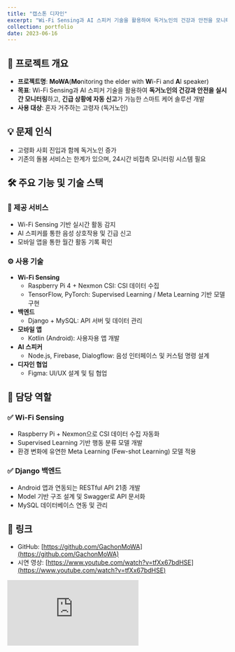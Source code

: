 ```yaml
---
title: "캡스톤 디자인"
excerpt: "Wi-Fi Sensing과 AI 스피커 기술을 활용하여 독거노인의 건강과 안전을 모니터링하고 긴급신고까지 가능한 솔루션을 개발하는 프로젝트"
collection: portfolio
date: 2023-06-16
---
```

## 📌 프로젝트 개요
- **프로젝트명**: **MoWA**(**Mo**nitoring the elder with **W**i-Fi and **A**I speaker) 
- **목표**: Wi-Fi Sensing과 AI 스피커 기술을 활용하여 **독거노인의 건강과 안전을 실시간 모니터링**하고, **긴급 상황에 자동 신고**가 가능한 스마트 케어 솔루션 개발  
- **사용 대상**: 혼자 거주하는 고령자 (독거노인)  


## 💡 문제 인식
- 고령화 사회 진입과 함께 독거노인 증가
- 기존의 돌봄 서비스는 한계가 있으며, 24시간 비접촉 모니터링 시스템 필요


## 🛠️ 주요 기능 및 기술 스택

### 🎯 제공 서비스
- Wi-Fi Sensing 기반 실시간 활동 감지
- AI 스피커를 통한 음성 상호작용 및 긴급 신고
- 모바일 앱을 통한 월간 활동 기록 확인

### ⚙️ 사용 기술
- **Wi-Fi Sensing**
  - Raspberry Pi 4 + Nexmon CSI: CSI 데이터 수집
  - TensorFlow, PyTorch: Supervised Learning / Meta Learning 기반 모델 구현
- **백엔드**
  - Django + MySQL: API 서버 및 데이터 관리
- **모바일 앱**
  - Kotlin (Android): 사용자용 앱 개발
- **AI 스피커**
  - Node.js, Firebase, Dialogflow: 음성 인터페이스 및 커스텀 명령 설계
- **디자인 협업**
  - Figma: UI/UX 설계 및 팀 협업


## 🙋 담당 역할

### ✅ Wi-Fi Sensing
- Raspberry Pi + Nexmon으로 CSI 데이터 수집 자동화
- Supervised Learning 기반 행동 분류 모델 개발  
- 환경 변화에 유연한 Meta Learning (Few-shot Learning) 모델 적용

### ✅ Django 백엔드
- Android 앱과 연동되는 RESTful API 21종 개발
- Model 기반 구조 설계 및 Swagger로 API 문서화
- MySQL 데이터베이스 연동 및 관리


## 🔗 링크
- GitHub: [https://github.com/GachonMoWA](https://github.com/GachonMoWA)  
- 시연 영상: [https://www.youtube.com/watch?v=tfXx67bdHSE](https://www.youtube.com/watch?v=tfXx67bdHSE)
<iframe src="https://www.youtube.com/embed/tfXx67bdHSE" frameborder="0" allowfullscreen></iframe>

